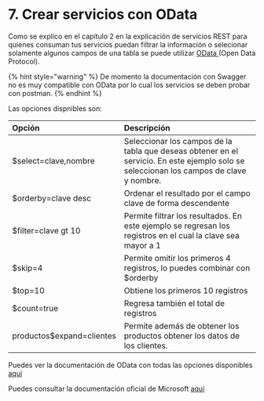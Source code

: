# 7. Crear servicios con OData

Como se explico en el capítulo 2 en la explicación de servicios REST para quienes consuman tus servicios puedan filtrar la información o selecionar solamente algunos campos de una tabla se puede utilizar [OData ](https://www.odata.org)\(Open Data Protocol\). 

{% hint style="warning" %}
De momento la documentación con Swagger no es muy compatible con OData por lo cual los servicios se deben probar con postman. 
{% endhint %}

Las opciones dispnibles son:

| Opción | Descripción |
| :--- | :--- |
| $select=clave,nombre | Seleccionar los campos de la tabla que deseas obtener en el servicio. En este ejemplo solo se seleccionan los campos de clave y nombre. |
| $orderby=clave desc | Ordenar el resultado por el campo clave de forma descendente |
| $filter=clave gt 10 | Permite filtrar los resultados. En este ejemplo se regresan los registros en el cual la clave sea mayor a 1 |
| $skip=4 | Permite omitir los primeros 4 registros, lo puedes combinar con $orderby |
| $top=10 | Obtiene los primeros 10 registros |
| $count=true | Regresa también el total de registros |
| productos$expand=clientes | Permite además de obtener los productos obtener los datos de los clientes.  |

Puedes ver la documentación de OData con todas las opciones disponibles [aquí](http://docs.oasis-open.org/odata/odata/v4.01/odata-v4.01-part2-url-conventions.html)

Puedes consultar la documentación oficial de Microsoft [aquí](https://docs.microsoft.com/en-us/odata/webapi/first-odata-api)





